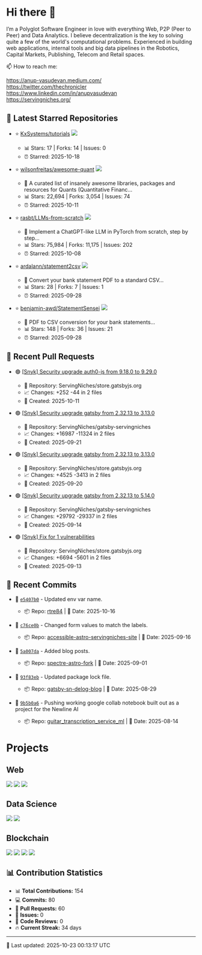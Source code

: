 # Hi there 👋

I’m a Polyglot Software Engineer in love with everything Web, P2P (Peer to Peer) and Data Analytics. I believe decentralization is the key to solving quite a few of the world's computational problems. Experienced in building web applications, internal tools and big data pipelines in the Robotics, Capital Markets, Publishing, Telecom and Retail spaces. 

<!--
**rtre84/rtre84** is a ✨ _special_ ✨ repository because its `README.md` (this file) appears on your GitHub profile.

Here are some ideas to get you started:

- 🔭 I’m currently working on ...
- 🌱 I’m currently learning ...
- 👯 I’m looking to collaborate on ...
- 🤔 I’m looking for help with ...
- 💬 Ask me about ...
-->

📫 How to reach me:  
  
https://anup-vasudevan.medium.com/  
https://twitter.com/thechronicler  
https://www.linkedin.com/in/anupvasudevan  
https://servingniches.org/  

## 🌟 Latest Starred Repositories

<!-- STARS:START -->
- ⭐ [KxSystems/tutorials](https://github.com/KxSystems/tutorials) ![](https://img.shields.io/badge/Jupyter%20Notebook--#DA5B0B?style=flat-square)
  - 📊 Stars: 17 | Forks: 14 | Issues: 0
  - ⏰ Starred: 2025-10-18

- ⭐ [wilsonfreitas/awesome-quant](https://github.com/wilsonfreitas/awesome-quant) ![](https://img.shields.io/badge/Jupyter%20Notebook--#DA5B0B?style=flat-square)
  - 📝 A curated list of insanely awesome libraries, packages and resources for Quants (Quantitative Financ...
  - 📊 Stars: 22,694 | Forks: 3,054 | Issues: 74
  - ⏰ Starred: 2025-10-11

- ⭐ [rasbt/LLMs-from-scratch](https://github.com/rasbt/LLMs-from-scratch) ![](https://img.shields.io/badge/Jupyter%20Notebook--#DA5B0B?style=flat-square)
  - 📝 Implement a ChatGPT-like LLM in PyTorch from scratch, step by step...
  - 📊 Stars: 75,984 | Forks: 11,175 | Issues: 202
  - ⏰ Starred: 2025-10-08

- ⭐ [ardalann/statement2csv](https://github.com/ardalann/statement2csv) ![](https://img.shields.io/badge/JavaScript--#f1e05a?style=flat-square)
  - 📝 Convert your bank statement PDF to a standard CSV...
  - 📊 Stars: 28 | Forks: 7 | Issues: 1
  - ⏰ Starred: 2025-09-28

- ⭐ [benjamin-awd/StatementSensei](https://github.com/benjamin-awd/StatementSensei) ![](https://img.shields.io/badge/Python--#3572A5?style=flat-square)
  - 📝 PDF to CSV conversion for your bank statements...
  - 📊 Stars: 148 | Forks: 36 | Issues: 21
  - ⏰ Starred: 2025-09-28
<!-- STARS:END -->

## 🔀 Recent Pull Requests

<!-- PRS:START -->
- 🟢 [[Snyk] Security upgrade auth0-js from 9.18.0 to 9.29.0](https://github.com/ServingNiches/store.gatsbyjs.org/pull/87)
  - 📁 Repository: ServingNiches/store.gatsbyjs.org
  - 📈 Changes: +252 -44 in 2 files
  - 📅 Created: 2025-10-11

- 🟢 [[Snyk] Security upgrade gatsby from 2.32.13 to 3.13.0](https://github.com/ServingNiches/gatsby-servingniches/pull/129)
  - 📁 Repository: ServingNiches/gatsby-servingniches
  - 📈 Changes: +16987 -11324 in 2 files
  - 📅 Created: 2025-09-21

- 🟢 [[Snyk] Security upgrade gatsby from 2.32.13 to 3.13.0](https://github.com/ServingNiches/store.gatsbyjs.org/pull/86)
  - 📁 Repository: ServingNiches/store.gatsbyjs.org
  - 📈 Changes: +4525 -3413 in 2 files
  - 📅 Created: 2025-09-20

- 🟢 [[Snyk] Security upgrade gatsby from 2.32.13 to 5.14.0](https://github.com/ServingNiches/gatsby-servingniches/pull/128)
  - 📁 Repository: ServingNiches/gatsby-servingniches
  - 📈 Changes: +29792 -29337 in 2 files
  - 📅 Created: 2025-09-14

- 🟢 [[Snyk] Fix for 1 vulnerabilities](https://github.com/ServingNiches/store.gatsbyjs.org/pull/85)
  - 📁 Repository: ServingNiches/store.gatsbyjs.org
  - 📈 Changes: +6694 -5601 in 2 files
  - 📅 Created: 2025-09-13
<!-- PRS:END -->

## 📝 Recent Commits

<!-- COMMITS:START -->
- 💾 [`e5407b0`](https://github.com/rtre84/rtre84/commit/e5407b0f306beff709ba35f190219d4f3e5edcbd) - Updated env var name.
  - 📦 Repo: [rtre84](https://github.com/rtre84/rtre84) | 📅 Date: 2025-10-16

- 💾 [`c76ce0b`](https://github.com/rtre84/accessible-astro-servingniches-site/commit/c76ce0b8201f8ec1605c6b1e64c97b43f1163038) - Changed form values to match the labels.
  - 📦 Repo: [accessible-astro-servingniches-site](https://github.com/rtre84/accessible-astro-servingniches-site) | 📅 Date: 2025-09-16

- 💾 [`5a007da`](https://github.com/rtre84/spectre-astro-fork/commit/5a007da78366a16b02db4ccd670f68f25dff3c25) - Added blog posts.
  - 📦 Repo: [spectre-astro-fork](https://github.com/rtre84/spectre-astro-fork) | 📅 Date: 2025-09-01

- 💾 [`93f83eb`](https://github.com/rtre84/gatsby-sn-delog-blog/commit/93f83eb9e99b53fdaefd642dd2cc2eb06f2e3dd8) - Updated package lock file.
  - 📦 Repo: [gatsby-sn-delog-blog](https://github.com/rtre84/gatsby-sn-delog-blog) | 📅 Date: 2025-08-29

- 💾 [`9b5b0a6`](https://github.com/rtre84/guitar_transcription_service_ml/commit/9b5b0a6593a4381e177ab290da78d6a535686808) - Pushing working google collab notebook built out as a project for the Newline AI
  - 📦 Repo: [guitar_transcription_service_ml](https://github.com/rtre84/guitar_transcription_service_ml) | 📅 Date: 2025-08-14
<!-- COMMITS:END -->

# Projects

## Web
[![](https://github-readme-stats.vercel.app/api/pin/?username=servingniches&repo=gatsby-servingniches&hide_border=true&theme=dark)](https://github.com/servingniches/gatsby-servingniches)
[![](https://github-readme-stats.vercel.app/api/pin/?username=rtre84&repo=store.gatsbyjs.org&hide_border=true&theme=dark)](https://github.com/rtre84/store.gatsbyjs.org)
[![](https://github-readme-stats.vercel.app/api/pin/?username=rtre84&repo=netlify-stackbit-multi-site-example&hide_border=true&theme=dark)](https://github.com/rtre84/netlify-stackbit-multi-site-example)

## Data Science
[![](https://github-readme-stats.vercel.app/api/pin/?username=rtre84&repo=Spark-Twitter-Sentiment&hide_border=true&theme=dark)](https://github.com/rtre84/Spark-Twitter-Sentiment)
[![](https://github-readme-stats.vercel.app/api/pin/?username=rtre84&repo=guitar_transcription_service_ml&hide_border=true&theme=dark)](https://github.com/rtre84/guitar_transcription_service_ml)

## Blockchain
[![](https://github-readme-stats.vercel.app/api/pin/?username=rtre84&repo=reef-lambda-payments&hide_border=true&theme=dark)](https://github.com/rtre84/reef-lambda-payments)
[![](https://github-readme-stats.vercel.app/api/pin/?username=cbonoz&repo=vocalcoin&hide_border=true&theme=dark)](https://github.com/cbonoz/vocalcoin)
[![](https://github-readme-stats.vercel.app/api/pin/?username=rtre84&repo=crypto-soccer&hide_border=true&theme=dark)](https://github.com/rtre84/crypto-soccer)
[![](https://github-readme-stats.vercel.app/api/pin/?username=rtre84&repo=angular4-truffle-crypto-dapp&hide_border=true&theme=dark)](https://github.com/rtre84/angular4-truffle-crypto-dapp)


## 📊 Contribution Statistics

<!-- STATS:START -->
- 📊 **Total Contributions:** 154
- 💻 **Commits:** 80
- 🔀 **Pull Requests:** 60
- 🐛 **Issues:** 0
- 👀 **Code Reviews:** 0
- 🔥 **Current Streak:** 34 days
<!-- STATS:END -->

---

<!-- UPDATED:START -->
🔄 Last updated: 2025-10-23 00:13:17 UTC
<!-- UPDATED:END -->